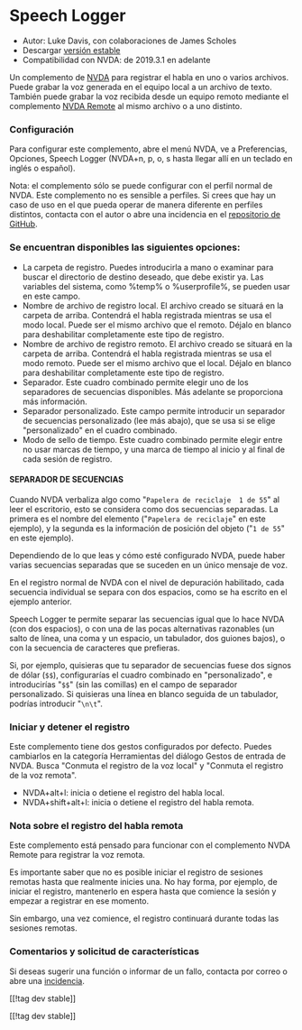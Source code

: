 # Speech Logger #

* Autor: Luke Davis, con colaboraciones de James Scholes
* Descargar [versión estable][1]
* Compatibilidad con NVDA: de 2019.3.1 en adelante

Un complemento de [NVDA](https://nvaccess.org/) para registrar el habla en
uno o varios archivos. Puede grabar la voz generada en el equipo local a un
archivo de texto. También puede grabar la voz recibida desde un equipo
remoto mediante el complemento [NVDA Remote](https://nvdaremote.com/) al
mismo archivo o a uno distinto.

### Configuración

Para configurar este complemento, abre el menú NVDA, ve a Preferencias,
Opciones, Speech Logger (NVDA+n, p, o, s hasta llegar allí en un teclado en
inglés o español).

Nota: el complemento sólo se puede configurar con el perfil normal de
NVDA. Este complemento no es sensible a perfiles. Si crees que hay un caso
de uso en el que pueda operar de manera diferente en perfiles distintos,
contacta con el autor o abre una incidencia en el [repositorio de
GitHub][2].

### Se encuentran disponibles las siguientes opciones:

* La carpeta de registro. Puedes introducirla a mano o examinar para buscar
  el directorio de destino deseado, que debe existir ya. Las variables del
  sistema, como %temp% o %userprofile%, se pueden usar en este campo.
* Nombre de archivo de registro local. El archivo creado se situará en la
  carpeta de arriba. Contendrá el habla registrada mientras se usa el modo
  local. Puede ser el mismo archivo que el remoto. Déjalo en blanco para
  deshabilitar completamente este tipo de registro.
* Nombre de archivo de registro remoto. El archivo creado se situará en la
  carpeta de arriba. Contendrá el habla registrada mientras se usa el modo
  remoto. Puede ser el mismo archivo que el local. Déjalo en blanco para
  deshabilitar completamente este tipo de registro.
* Separador. Este cuadro combinado permite elegir uno de los separadores de
  secuencias disponibles. Más adelante se proporciona más información.
* Separador personalizado. Este campo permite introducir un separador de
  secuencias personalizado (lee más abajo), que se usa si se elige
  "personalizado" en el cuadro combinado.
* Modo de sello de tiempo. Este cuadro combinado permite elegir entre no
  usar marcas de tiempo, y una marca de tiempo al inicio y al final de cada
  sesión de registro.

#### SEPARADOR DE SECUENCIAS

Cuando NVDA verbaliza algo como "`Papelera de reciclaje  1 de 55`" al leer
el escritorio, esto se considera como dos secuencias separadas. La primera
es el nombre del elemento ("`Papelera de reciclaje`" en este ejemplo), y la
segunda es la información de posición del objeto ("`1 de 55`" en este
ejemplo).

Dependiendo de lo que leas y cómo esté configurado NVDA, puede haber varias
secuencias separadas que se suceden en un único mensaje de voz.

En el registro normal de NVDA con el nivel de depuración habilitado, cada
secuencia individual se separa con dos espacios, como se ha escrito en el
ejemplo anterior.

Speech Logger te permite separar las secuencias igual que lo hace NVDA (con
dos espacios), o con una de las pocas alternativas razonables (un salto de
línea, una coma y un espacio, un tabulador, dos guiones bajos), o con la
secuencia de caracteres que prefieras.

Si, por ejemplo, quisieras que tu separador de secuencias fuese dos signos
de dólar (`$$`), configurarías el cuadro combinado en "personalizado", e
introducirías "`$$`" (sin las comillas) en el campo de separador
personalizado. Si quisieras una línea en blanco seguida de un tabulador,
podrías introducir "`\n\t`".

### Iniciar y detener el registro

Este complemento tiene dos gestos configurados por defecto. Puedes
cambiarlos en la categoría Herramientas del diálogo Gestos de entrada de
NVDA. Busca "Conmuta el registro de la voz local" y "Conmuta el registro de
la voz remota".

* NVDA+alt+l: inicia o detiene el registro del habla local.
* NVDA+shift+alt+l: inicia o detiene el registro del habla remota.

### Nota sobre el registro del habla remota

Este complemento está pensado para funcionar con el complemento NVDA Remote
para registrar la voz remota.

Es importante saber que no es posible iniciar el registro de sesiones
remotas hasta que realmente inicies una. No hay forma, por ejemplo, de
iniciar el registro, mantenerlo en espera hasta que comience la sesión y
empezar a registrar en ese momento.

Sin embargo, una vez comience, el registro continuará durante todas las
sesiones remotas.

### Comentarios y solicitud de características

Si deseas sugerir una función o informar de un fallo, contacta por correo o
abre una [incidencia][2].

[[!tag dev stable]]

[[!tag dev stable]]

[1]: https://www.nvaccess.org/addonStore/legacy?file=speechLogger

[2]: https://github.com/opensourcesys/speechLogger/issues/

